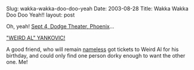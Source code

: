 Slug: wakka-wakka-doo-doo-yeah
Date: 2003-08-28
Title: Wakka Wakka Doo Doo Yeah!!
layout: post

Oh, yeah! <a href="http://www.dodgetheatre.com/calendar/event.php?id=291">Sept 4, Dodge Theater, Phoenix</a>...

<a href="http://www.weirdal.com">&quot;WEIRD AL&quot; YANKOVIC!</a>

A good friend, who will remain <a href="http://bbrown.info/bblog">nameless</a> got tickets to Weird Al for his birthday, and could only find one person dorky enough to want the other one. Me!
